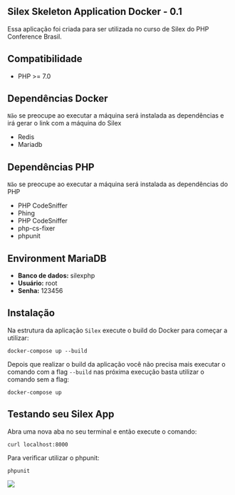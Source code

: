 ## Silex Skeleton Application Docker - 0.1

Essa aplicação foi criada para ser utilizada no curso de Silex do PHP Conference Brasil.

## Compatibilidade

* PHP >= 7.0

## Dependências Docker

`Não` se preocupe ao executar a máquina será instalada as dependências e irá gerar o link com a máquina do Silex

* Redis
* Mariadb
 
## Dependências PHP

`Não` se preocupe ao executar a máquina será instalada as dependências do PHP

* PHP CodeSniffer
* Phing
* PHP CodeSniffer
* php-cs-fixer
* phpunit
 
## Environment MariaDB

* **Banco de dados:** silexphp
* **Usuário:** root
* **Senha:** 123456

## Instalação

Na estrutura da aplicação `Silex` execute o build do Docker para começar a utilizar:


    docker-compose up --build

Depois que realizar o build da aplicação você não precisa mais executar o comando com a flag `--build` nas próxima execução
basta utilizar o comando sem a flag:


    docker-compose up

## Testando seu Silex App

Abra uma nova aba no seu terminal e então execute o comando:

```
curl localhost:8000
```

Para verificar utilizar o phpunit:

```
phpunit
```

![](http://gifsec.com/wp-content/uploads/GIF/2015/06/Dance-With-Me-Cat.gif?gs=a)